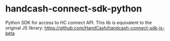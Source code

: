 # handcash-connect-sdk-python
Python SDK for access to HC connect API. This lib is equivalent to the
original JS library:
https://github.com/HandCash/handcash-connect-sdk-js-beta

